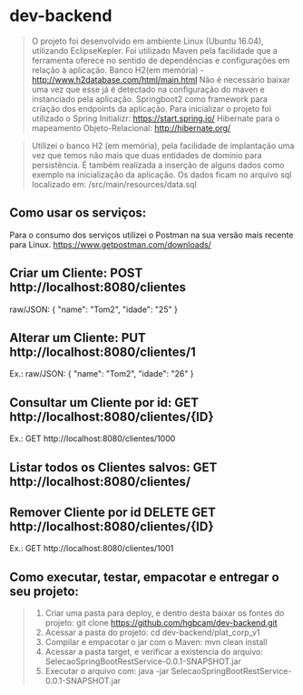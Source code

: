 # dev-backend
> O projeto foi desenvolvido em ambiente Linux (Ubuntu 16.04), utilizando EclipseKepler.
Foi utilizado Maven pela facilidade que a ferramenta oferece no sentido de
dependências e configurações em relação à aplicação.
Banco H2(em memória) - http://www.h2database.com/html/main.html
Não é necessário baixar uma vez que esse já é detectado na configuração do
maven e instanciado pela aplicação.
Springboot2 como framework para criação dos endpoints da aplicação.
Para inicializar o projeto foi utilizado o Spring Initializr: https://start.spring.io/
Hibernate para o mapeamento Objeto-Relacional: http://hibernate.org/

> Utilizei o banco H2 (em memória), pela facilidade de implantação uma vez que
temos não mais que duas entidades de domínio para persistência. É também
realizada a inserção de alguns dados como exemplo na inicialização da
aplicação. Os dados ficam no arquivo sql localizado em:
/src/main/resources/data.sql
## Como usar os serviços:
Para o consumo dos serviços utilizei o Postman na sua versão mais recente para
Linux. https://www.getpostman.com/downloads/
## Criar um Cliente: POST http://localhost:8080/clientes
raw/JSON:
{
 "name": "Tom2",
 "idade": "25"
}
## Alterar um Cliente: PUT http://localhost:8080/clientes/1
Ex.:
raw/JSON:
{
 "name": "Tom2",
 "idade": "26"
}
## Consultar um Cliente por id: GET http://localhost:8080/clientes/{ID}
Ex.: GET http://localhost:8080/clientes/1000
## Listar todos os Clientes salvos: GET http://localhost:8080/clientes/
## Remover Cliente por id DELETE GET http://localhost:8080/clientes/{ID}
Ex.: GET http://localhost:8080/clientes/1001
## Como executar, testar, empacotar e entregar o seu projeto:
> 1. Criar uma pasta para deploy, e dentro desta baixar os fontes do projeto:
git clone https://github.com/hgbcam/dev-backend.git
> 2. Acessar a pasta do projeto:
cd dev-backend/plat_corp_v1
> 3. Compilar e empacotar o jar com o Maven:
mvn clean install
> 4. Acessar a pasta target, e verificar a existencia do arquivo:
SelecaoSpringBootRestService-0.0.1-SNAPSHOT.jar
> 5. Executar o arquivo com:
java -jar SelecaoSpringBootRestService-0.0.1-SNAPSHOT.jar
